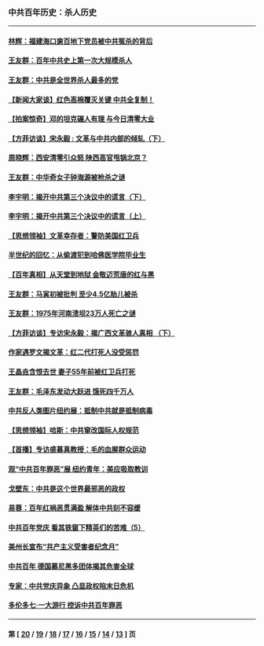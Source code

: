 ### 中共百年历史：杀人历史
---
#### [林辉：福建海口逾百地下党员被中共冤杀的背后](../../pages/nf1176106/n13878946.md?04240430) 
#### [王友群：百年中共史上第一次大规模杀人](../../pages/nf1176106/n13863785.md?04240430) 
#### [王友群：中共是全世界杀人最多的党](../../pages/nf1176106/n13860689.md?04240430) 
#### [【新闻大家谈】红色高棉覆灭关键 中共全复制！](../../pages/nf1176106/n13850222.md?04240430) 
#### [【拍案惊奇】邓的坦克碾人有理 与今日清零大业](../../pages/nf1176106/n13729574.md?04240430) 
#### [【方菲访谈】宋永毅 : 文革与中共内部的倾轧（下）](../../pages/nf1176106/n13486836.md?04240430) 
#### [周晓辉：西安清零引众怒 陕西高官甩锅北京？](../../pages/nf1176106/n13484627.md?04240430) 
#### [王友群：中华奇女子钟海源被枪杀之谜](../../pages/nf1176106/n13430555.md?04240430) 
#### [李宇明：揭开中共第三个决议中的谎言（下）](../../pages/nf1176106/n13389389.md?04240430) 
#### [李宇明：揭开中共第三个决议中的谎言（上）](../../pages/nf1176106/n13388697.md?04240430) 
#### [【思想领袖】文革幸存者：警防美国红卫兵](../../pages/nf1176106/n13339289.md?04240430) 
#### [半世纪的回忆：从偷渡犯到哈佛医学院毕业生](../../pages/nf1176106/n13345328.md?04240430) 
#### [【百年真相】从天堂到地狱 金敬迈荒唐的红与黑](../../pages/nf1176106/n13336995.md?04240430) 
#### [王友群：马寅初被批判 至少4.5亿胎儿被杀](../../pages/nf1176106/n13260313.md?04240430) 
#### [王友群：1975年河南溃坝23万人死亡之谜](../../pages/nf1176106/n13231576.md?04240430) 
#### [【方菲访谈】专访宋永毅：揭广西文革骇人真相 （下）](../../pages/nf1176106/n13209074.md?04240430) 
#### [作家遇罗文揭文革：红二代打死人没受惩罚](../../pages/nf1176106/n13205254.md?04240430) 
#### [王晶垚含恨去世 妻子55年前被红卫兵打死](../../pages/nf1176106/n13203590.md?04240430) 
#### [王友群：毛泽东发动大跃进 饿死四千万人](../../pages/nf1176106/n13177158.md?04240430) 
#### [中共反人类图片纽约展：抵制中共就是抵制病毒](../../pages/nf1176106/n13115371.md?04240430) 
#### [【思想领袖】哈斯：中共窜改国际人权规范](../../pages/nf1176106/n13053647.md?04240430) 
#### [【首播】专访盛慕真教授：毛的血腥群众运动](../../pages/nf1176106/n13091782.md?04240430) 
#### [观“中共百年罪恶”展 纽约青年：美应吸取教训](../../pages/nf1176106/n13085246.md?04240430) 
#### [戈壁东：中共是这个世界最邪恶的政权](../../pages/nf1176106/n13085641.md?04240430) 
#### [易蓉：百年红祸恶贯满盈 解体中共刻不容缓](../../pages/nf1176106/n13084455.md?04240430) 
#### [中共百年党庆 看其铁窗下精英们的苦难（5）](../../pages/nf1176106/n13076766.md?04240430) 
#### [美州长宣布“共产主义受害者纪念月”](../../pages/nf1176106/n13074024.md?04240430) 
#### [中共百年 德国慕尼黑多团体揭其危害全球](../../pages/nf1176106/n13068873.md?04240430) 
#### [专家：中共党庆异象 凸显政权陷末日危机](../../pages/nf1176106/n13067084.md?04240430) 
#### [多伦多七·一大游行 控诉中共百年罪恶](../../pages/nf1176106/n13062043.md?04240430) 

---
#### 第 [ [20](./20.md?04240430) / [19](./19.md?04240430) / [18](./18.md?04240430) / [17](./17.md?04240430) / [16](./16.md?04240430) / [15](./15.md?04240430) / [14](./14.md?04240430) / [13](./13.md?04240430) ] 页
